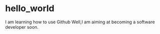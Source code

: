# hello_world
I am learning how to use Github
Well,I am aiming at becoming a software developer soon.
